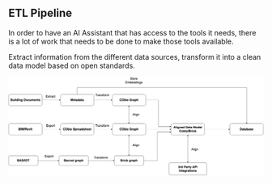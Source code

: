 ## ETL Pipeline

In order to have an AI Assistant that has access to the tools it needs, there is a lot of work that needs to be done to make those tools available.

Extract information from the different data sources, transform it into a clean data model based on open standards.

![etl](../docs/images/etil_process.png)
